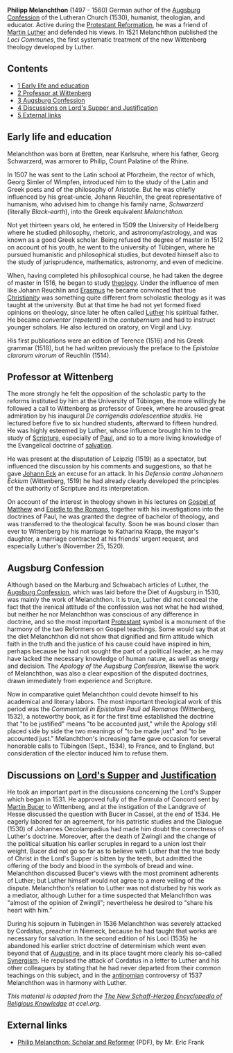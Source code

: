 **Philipp Melanchthon** (1497 - 1560) German author of the
[Augsburg Confession](Augsburg_Confession "Augsburg Confession") of
the Lutheran Church (1530), humanist, theologian, and educator.
Active during the
[Protestant Reformation](Protestant_Reformation "Protestant Reformation"),
he was a friend of [Martin Luther](Martin_Luther "Martin Luther")
and defended his views. In 1521 Melanchthon published the
*Loci Communes*, the first systematic treatment of the new
Wittenberg theology developed by Luther.

## Contents

-   [1 Early life and education](#Early_life_and_education)
-   [2 Professor at Wittenberg](#Professor_at_Wittenberg)
-   [3 Augsburg Confession](#Augsburg_Confession)
-   [4 Discussions on Lord's Supper and Justification](#Discussions_on_Lord.27s_Supper_and_Justification)
-   [5 External links](#External_links)

## Early life and education

Melanchthon was born at Bretten, near Karlsruhe, where his father,
Georg Schwarzerd, was armorer to Philip, Count Palatine of the
Rhine.

In 1507 he was sent to the Latin school at Pforzheim, the rector of
which, Georg Simler of Wimpfen, introduced him to the study of the
Latin and Greek poets and of the philosophy of Aristotle. But he
was chiefly influenced by his great-uncle, Johann Reuchlin, the
great representative of humanism, who advised him to change his
family name, *Schwarzerd* (literally *Black-earth*), into the Greek
equivalent *Melanchthon.*

Not yet thirteen years old, he entered in 1509 the University of
Heidelberg where he studied philosophy, rhetoric, and
astronomy/astrology, and was known as a good Greek scholar. Being
refused the degree of master in 1512 on account of his youth, he
went to the university of Tübingen, where he pursued humanistic and
philosophical studies, but devoted himself also to the study of
jurisprudence, mathematics, astronomy, and even of medicine.

When, having completed his philosophical course, he had taken the
degree of master in 1516, he began to study
[theology](Theology "Theology"). Under the influence of men like
Johann Reuchlin and [Erasmus](Erasmus "Erasmus") he became
convinced that true [Christianity](Christianity "Christianity") was
something quite different from scholastic theology as it was taught
at the university. But at that time he had not yet formed fixed
opinions on theology, since later he often called
[Luther](Martin_Luther "Martin Luther") his spiritual father. He
became *conventor (repetent)* in the *contubernium* and had to
instruct younger scholars. He also lectured on oratory, on Virgil
and Livy.

His first publications were an edition of Terence (1516) and his
Greek grammar (1518), but he had written previously the preface to
the *Epistolae* *clarorum virorum* of Reuchlin (1514).

## Professor at Wittenberg

The more strongly he felt the opposition of the scholastic party to
the reforms instituted by him at the University of Tübingen, the
more willingly he followed a call to Wittenberg as professor of
Greek, where he aroused great admiration by his inaugural
*De corrigendis adolescentiae studiis*. He lectured before five to
six hundred students, afterward to fifteen hundred. He was highly
esteemed by Luther, whose influence brought him to the study of
[Scripture](Bible "Bible"), especially of
[Paul](index.php?title=Paul_of_Tarsus&action=edit&redlink=1 "Paul of Tarsus (page does not exist)"),
and so to a more living knowledge of the Evangelical doctrine of
[salvation](Salvation "Salvation").

He was present at the disputation of Leipzig (1519) as a spectator,
but influenced the discussion by his comments and suggestions, so
that he gave
[Johann Eck](index.php?title=Johann_Eck&action=edit&redlink=1 "Johann Eck (page does not exist)")
an excuse for an attack. In his *Defensio contra Johannem Eckium*
(Wittenberg, 1519) he had already clearly developed the principles
of the authority of Scripture and its interpretation.

On account of the interest in theology shown in his lectures on
[Gospel of Matthew](Gospel_of_Matthew "Gospel of Matthew") and
[Epistle to the Romans](Epistle_to_the_Romans "Epistle to the Romans"),
together with his investigations into the doctrines of Paul, he was
granted the degree of bachelor of theology, and was transferred to
the theological faculty. Soon he was bound closer than ever to
Wittenberg by his marriage to Katharina Krapp, the mayor's
daughter, a marriage contracted at his friends' urgent request, and
especially Luther's (November 25, 1520).

## Augsburg Confession

Although based on the Marburg and Schwabach articles of Luther, the
[Augsburg Confession](Augsburg_Confession "Augsburg Confession"),
which was laid before the Diet of Augsburg in 1530, was mainly the
work of Melanchthon. It is true, Luther did not conceal the fact
that the irenical attitude of the confession was not what he had
wished, but neither he nor Melanchthon was conscious of any
difference in doctrine, and so the most important
[Protestant](Protestant "Protestant") symbol is a monument of the
harmony of the two Reformers on Gospel teachings. Some would say
that at the diet Melanchthon did not show that dignified and firm
attitude which faith in the truth and the justice of his cause
could have inspired in him, perhaps because he had not sought the
part of a political leader, as he may have lacked the necessary
knowledge of human nature, as well as energy and decision. The
*Apology of the Augsburg Confession*, likewise the work of
Melanchthon, was also a clear exposition of the disputed doctrines,
drawn immediately from experience and Scripture.

Now in comparative quiet Melanchthon could devote himself to his
academical and literary labors. The most important theological work
of this period was the *Commentarii in Epistolam Pauli ad Romanos*
(Wittenberg, 1532), a noteworthy book, as it for the first time
established the doctrine that "to be justified" means "to be
accounted just," while the Apology still placed side by side the
two meanings of "to be made just" and "to be accounted just."
Melanchthon's increasing fame gave occasion for several honorable
calls to Tübingen (Sept., 1534), to France, and to England, but
consideration of the elector induced him to refuse them.

## Discussions on [Lord's Supper](Communion "Communion") and [Justification](Justification "Justification")

He took an important part in the discussions concerning the Lord's
Supper which began in 1531. He approved fully of the Formula of
Concord sent by [Martin Bucer](Martin_Bucer "Martin Bucer") to
Wittenberg, and at the instigation of the Landgrave of Hesse
discussed the question with Bucer in Cassel, at the end of 1534. He
eagerly labored for an agreement, for his patristic studies and the
Dialogue (1530) of Johannes Oecolampadius had made him doubt the
correctness of Luther's doctrine. Moreover, after the death of
Zwingli and the change of the political situation his earlier
scruples in regard to a union lost their weight. Bucer did not go
so far as to believe with Luther that the true body of Christ in
the Lord's Supper is bitten by the teeth, but admitted the offering
of the body and blood in the symbols of bread and wine. Melanchthon
discussed Bucer's views with the most prominent adherents of
Luther; but Luther himself would not agree to a mere veiling of the
dispute. Melanchthon's relation to Luther was not disturbed by his
work as a mediator, although Luther for a time suspected that
Melanchthon was "almost of the opinion of Zwingli"; nevertheless he
desired to "share his heart with him."

During his sojourn in Tubingen in 1536 Melanchthon was severely
attacked by Cordatus, preacher in Niemeck, because he had taught
that works are necessary for salvation. In the second edition of
his Loci (1535) he abandoned his earlier strict doctrine of
determinism which went even beyond that of
[Augustine](Augustine_of_Hippo "Augustine of Hippo"), and in its
place taught more clearly his so-called
[Synergism](Synergism "Synergism"). He repulsed the attack of
Cordatus in a letter to Luther and his other colleagues by stating
that he had never departed from their common teachings on this
subject, and in the [antinomian](Antinomianism "Antinomianism")
controversy of 1537 Melanchthon was in harmony with Luther.

*This material is adapted from the [The New Schaff-Herzog Encyclopedia of Religious Knowledge](http://www.ccel.org/s/schaff/encyc/encyc07/htm/ii.x.iv.htm) at ccel.org.*

## External links

-   [Philip Melancthon: Scholar and Reformer](http://www.wrs.edu/Materials%20for%20Web%20Site/Journals/3-2%20Aug-1996/Frank%20-%20Philip%20Melancthon.pdf)
    (PDF), by Mr. Eric Frank




